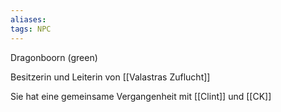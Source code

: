 ```yaml
---
aliases: 
tags: NPC
---
```


Dragonboorn (green)

Besitzerin und Leiterin von [[Valastras Zuflucht]]

Sie hat eine gemeinsame Vergangenheit mit [[Clint]] und [[CK]]